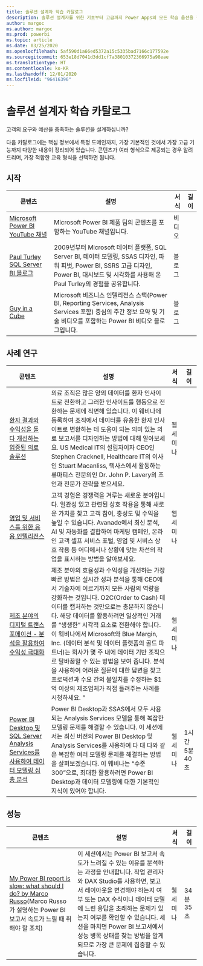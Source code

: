 ```yaml
---
title: 솔루션 설계자 학습 카탈로그
description: 솔루션 설계자를 위한 기초부터 고급까지 Power Apps의 모든 학습 옵션을 찾아보세요.
author: margoc
ms.author: margoc
ms.prod: powerbi
ms.topic: article
ms.date: 03/25/2020
ms.openlocfilehash: 5af590d1a66ed5372a15c5335bad7166c177592e
ms.sourcegitcommit: 653e18d7041d3dd1cf7a38010372366975a98eae
ms.translationtype: HT
ms.contentlocale: ko-KR
ms.lasthandoff: 12/01/2020
ms.locfileid: "96416396"
---
```

# <a name="solution-architects-learning-catalog"></a>솔루션 설계자 학습 카탈로그

고객의 요구와 예산을 충족하는 솔루션을 설계하십니까?

다음 카탈로그에는 핵심 정보에서 특정 도메인까지, 가장 기본적인 것에서 가장 고급 기능까지 다양한 내용이 정리되어 있습니다. 콘텐츠가 여러 형식으로 제공되는 경우 알려 드리며, 가장 적합한 교육 형식을 선택하면 됩니다. 

## <a name="get-started"></a>시작<a name="get-started"></a>
| 콘텐츠  | 설명  | 서식 | 길이 |
|-------------------------------------------------------------------------------------|-------------------------------------------------------------------------------------------------------------------------------------------------------------------------------------------------------------|--------|--------|
| [Microsoft Power BI YouTube 채널](https://www.youtube.com/user/mspowerbi/videos) | Microsoft Power BI 제품 팀의 콘텐츠를 포함하는 YouTube 채널입니다.  | 비디오 |        |
| [Paul Turley SQL Server BI 블로그](https://sqlserverbi.blog/)  | 2009년부터 Microsoft 데이터 플랫폼, SQL Server BI, 데이터 모델링, SSAS 디자인, 파워 피벗, Power BI, SSRS 고급 디자인, Power BI, 대시보드 및 시각화를 사용해 온 Paul Turley의 경험을 공유합니다. | 블로그   |        |
| [Guy in a Cube](https://www.youtube.com/channel/UCFp1vaKzpfvoGai0vE5VJ0w)  | Microsoft 비즈니스 인텔리전스 스택(Power BI, Reporting Services, Analysis Services 포함) 중심의 주간 정보 요약 및 기술 비디오를 포함하는 Power BI 비디오 블로그입니다.     | 블로그   |        |
## <a name="case-studies"></a>사례 연구<a name="case-studies"></a>
| 콘텐츠  | 설명  | 서식 | 길이 |
|-------------------------------------------------------------------------------------|-------------------------------------------------------------------------------------------------------------------------------------------------------------------------------------------------------------|--------|--------|
| [환자 결과와 수익성을 둘 다 개선하는 입증된 의료 솔루션](https://info.microsoft.com/Proven-Techniques-for-Building-Effective-Dashboards-OnDemandRegistration.html) | 의료 조직은 많은 양의 데이터를 환자 인사이트로 전환하고 그러한 인사이트를 행동으로 전환하는 문제에 직면해 있습니다. 이 웨비나에 등록하여 조직에서 데이터를 유용한 환자 인사이트로 변환하는 데 도움이 되는 의미 있는 의료 보고서를 디자인하는 방법에 대해 알아보세요. US Medical IT의 설립자이자 CEO인 Stephen Cracknell, Healthcare IT의 이사인 Stuart Macanliss, 텍사스에서 활동하는 류마티스 전문의인 Dr. John P. Lavery의 조언과 전문가 전략을 받으세요. | 웹 세미나 |                |
| [영업 및 서비스를 위한 응용 인텔리전스](https://info.microsoft.com/applied-intelligence-for-sales-service-ondemand.html)  | 고객 경험은 경쟁력을 겨루는 새로운 분야입니다. 일관성 있고 관련된 상호 작용을 통해 새로운 가치를 찾고 고객 참여, 충성도 및 수익을 높일 수 있습니다. Avanade에서 최신 분석, AI 및 자동화를 결합하여 마케팅 캠페인, 온라인 고객 셀프 서비스 포털, 영업 및 서비스 상호 작용 등 어디에서나 상황에 맞는 차선의 작업을 표시하는 방법을 알아보세요.  | 웹 세미나 |                |
| [제조 분야의 디지털 트랜스포메이션 - 분석을 활용하여 수익성 극대화](https://info.microsoft.com/digital-transformation-in-manufacturing-ondemand.html)  | 제조 분야의 효율성과 수익성을 개선하는 가장 빠른 방법은 실시간 성과 분석을 통해 CEO에서 기술자에 이르기까지 모든 사람의 역량을 강화하는 것입니다. O2C(Order to Cash) 데이터를 캡처하는 것만으로는 충분하지 않습니다. 해당 데이터를 활용하려면 일상적인 거래를 “생생한” 시각적 요소로 전환해야 합니다.  이 웨비나에서 Microsoft와 Blue Margin, Inc. (데이터 분석 및 데이터 플랫폼의 골드 파트너)는 회사가 몇 주 내에 데이터 기반 조직으로 탈바꿈할 수 있는 방법을 보여 줍니다. 분석을 사용하여 어려운 질문에 대한 답변을 찾고 프로덕션과 수요 간의 불일치를 수정하는 $1억 이상의 제조업체가 직접 들려주는 사례를 시청하세요. " | 웹 세미나  |         |                
| [Power BI Desktop 및 SQL Server Analysis Services를 사용하여 데이터 모델링 심층 분석](https://community.powerbi.com/t5/Webinars-and-Video-Gallery/Deep-dive-into-data-modeling-using-Power-BI-desktop-and-SQL/td-p/158625)  | Power BI Desktop과 SSAS에서 모두 사용되는 Analysis Services 모델을 통해 복잡한 모델링 문제를 해결할 수 있습니다. 이 세션에서는 최신 버전의 Power BI Desktop 및 Analysis Services를 사용하여 다 대 다와 같은 복잡한 여러 모델링 문제를 해결하는 방법을 살펴보겠습니다. 이 웨비나는 “수준 300”으로, 최대한 활용하려면 Power BI Desktop과 데이터 모델링에 대한 기본적인 지식이 있어야 합니다.   | 웹 세미나 | 1시간 5분 40초 |
## <a name="performance"></a>성능<a name="performance"></a>
| 콘텐츠  | 설명  | 서식 | 길이 |
|-------------------------------------------------------------------------------------|-------------------------------------------------------------------------------------------------------------------------------------------------------------------------------------------------------------|--------|--------|
| [My Power BI report is slow: what should I do? by Marco Russo](https://community.powerbi.com/t5/Webinars-and-Video-Gallery/My-Power-BI-report-is-slow-what-should-I-do-by-Marco-Russo/td-p/547348)(Marco Russo가 설명하는 Power BI 보고서 속도가 느릴 때 취해야 할 조치)|   이 세션에서는 Power BI 보고서 속도가 느려질 수 있는 이유를 분석하는 과정을 안내합니다. 작업 관리자와 DAX Studio를 사용하면, 보고서 레이아웃을 변경해야 하는지 여부 또는 DAX 수식이나 데이터 모델에 느린 응답을 초래하는 문제가 있는지 여부를 확인할 수 있습니다. 세션을 마치면 Power BI 보고서에서 성능 병목 상태를 찾는 방법을 알게 되므로 가장 큰 문제에 집중할 수 있습니다.|  웹 세미나 |34분 35초 |
